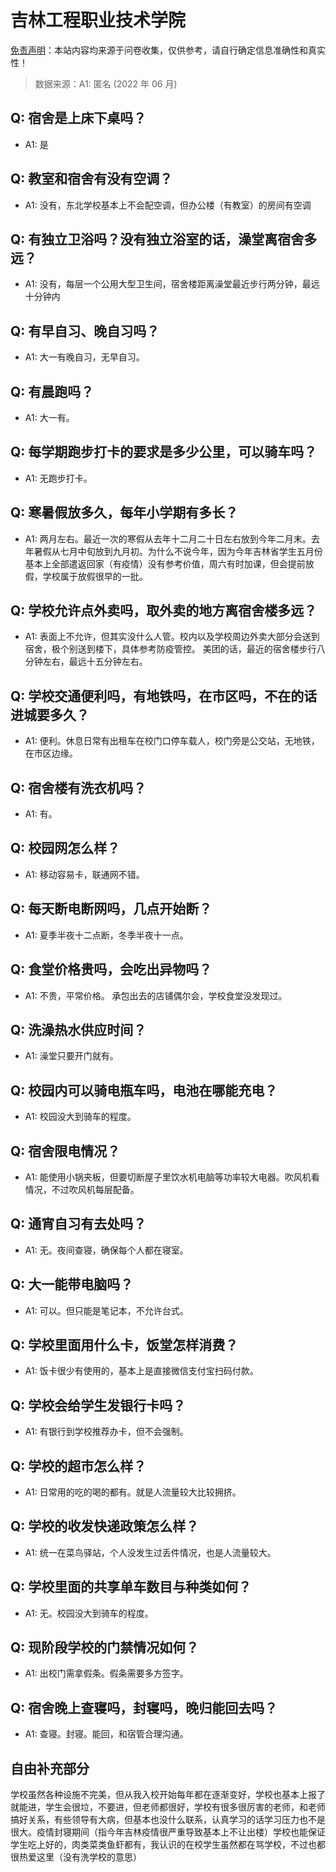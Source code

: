 # 吉林工程职业技术学院

[免责声明](https://colleges.chat/#_3)：本站内容均来源于问卷收集，仅供参考，请自行确定信息准确性和真实性！

> 数据来源：A1: 匿名 (2022 年 06 月)

## Q: 宿舍是上床下桌吗？

- A1: 是

## Q: 教室和宿舍有没有空调？

- A1: 没有，东北学校基本上不会配空调，但办公楼（有教室）的房间有空调

## Q: 有独立卫浴吗？没有独立浴室的话，澡堂离宿舍多远？

- A1: 没有，每层一个公用大型卫生间，宿舍楼距离澡堂最近步行两分钟，最远十分钟内

## Q: 有早自习、晚自习吗？

- A1: 大一有晚自习，无早自习。

## Q: 有晨跑吗？

- A1: 大一有。

## Q: 每学期跑步打卡的要求是多少公里，可以骑车吗？

- A1: 无跑步打卡。

## Q: 寒暑假放多久，每年小学期有多长？

- A1: 两月左右。最近一次的寒假从去年十二月二十日左右放到今年二月末。去年暑假从七月中旬放到九月初。为什么不说今年，因为今年吉林省学生五月份基本上全部遣返回家（有疫情）没有参考价值，周六有时加课，但会提前放假，学校属于放假很早的一批。

## Q: 学校允许点外卖吗，取外卖的地方离宿舍楼多远？

- A1: 表面上不允许，但其实没什么人管。校内以及学校周边外卖大部分会送到宿舍，极个别送到楼下，具体参考防疫管控。
美团的话，最近的宿舍楼步行八分钟左右，最远十五分钟左右。

## Q: 学校交通便利吗，有地铁吗，在市区吗，不在的话进城要多久？

- A1: 便利。休息日常有出租车在校门口停车载人，校门旁是公交站，无地铁，在市区边缘。

## Q: 宿舍楼有洗衣机吗？

- A1: 有。

## Q: 校园网怎么样？

- A1: 移动容易卡，联通网不错。

## Q: 每天断电断网吗，几点开始断？

- A1: 夏季半夜十二点断，冬季半夜十一点。

## Q: 食堂价格贵吗，会吃出异物吗？

- A1: 不贵，平常价格。
承包出去的店铺偶尔会，学校食堂没发现过。

## Q: 洗澡热水供应时间？

- A1: 澡堂只要开门就有。

## Q: 校园内可以骑电瓶车吗，电池在哪能充电？

- A1: 校园没大到骑车的程度。

## Q: 宿舍限电情况？

- A1: 能使用小锅夹板，但要切断屋子里饮水机电脑等功率较大电器。吹风机看情况，不过吹风机每层配备。

## Q: 通宵自习有去处吗？

- A1: 无。夜间查寝，确保每个人都在寝室。

## Q: 大一能带电脑吗？

- A1: 可以。但只能是笔记本，不允许台式。

## Q: 学校里面用什么卡，饭堂怎样消费？

- A1: 饭卡很少有使用的，基本上是直接微信支付宝扫码付款。

## Q: 学校会给学生发银行卡吗？

- A1: 有银行到学校推荐办卡，但不会强制。

## Q: 学校的超市怎么样？

- A1: 日常用的吃的喝的都有。就是人流量较大比较拥挤。

## Q: 学校的收发快递政策怎么样？

- A1: 统一在菜鸟驿站，个人没发生过丢件情况，也是人流量较大。

## Q: 学校里面的共享单车数目与种类如何？

- A1: 无。校园没大到骑车的程度。

## Q: 现阶段学校的门禁情况如何？

- A1: 出校门需拿假条。假条需要多方签字。

## Q: 宿舍晚上查寝吗，封寝吗，晚归能回去吗？

- A1: 查寝。封寝。能回，和宿管合理沟通。

## 自由补充部分

学校虽然各种设施不完美，但从我入校开始每年都在逐渐变好，学校也基本上报了就能进，学生会很垃，不要进，但老师都很好，学校有很多很厉害的老师，和老师搞好关系，有些领导有大病，但基本也没什么联系，认真学习的话学习压力也不是很大。疫情封寝期间（指今年吉林疫情很严重导致基本上不让出楼）学校也能保证学生吃上好的，肉类菜类鱼虾都有，我认识的在校学生虽然都在骂学校，不过也都很热爱这里（没有洗学校的意思）